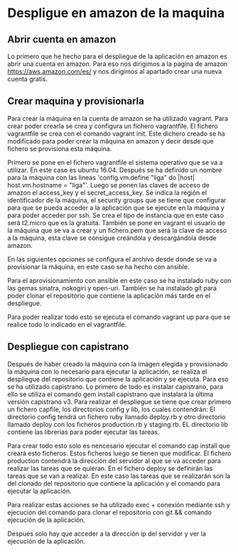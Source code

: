 # Despligue en amazon de la maquina  
## Abrir cuenta en amazon  
  Lo primero que he hecho para el despliegue de la aplicación en amazon es abrir una cuenta en amazon. Para eso nos dirigimos a la pagina de amazon https://aws.amazon.com/es/ y nos dirigimos al apartado crear una nueva cuenta gratis.  
## Crear maquina y provisionarla  
  Para crear la máquina en la cuenta de amazon se ha utilizado vagrant. Para crear poder crearla se crea y configura un fichero vagrantfile. El fichero vagrantfile se crea con el comando vagrant init. Este dichero creado se ha modificado para poder crear la máquina en amazon y decir desde que fichero se provisiona esta máquina.  

  Primero se pone en el fichero vagrantfile el sistema operativo que se va a utilizar. En este caso es ubuntu 16.04. Después se ha definido un nombre para la máquina con las lineas 'config.vm.define "liga" do |host|
  host.vm.hostname = "liga"'.
  Luego se ponen las claves de acceso de amazon el access_key y el secret_access_key. Se indica la región el identificador de la máquina, el security groups que se tiene que configurar para que se pueda acceder a la aplicación que se ejecute en la máquina y para poder acceder por ssh. Se crea el tipo de instancia que en este caso será t2.micro que es la gratuita. También se pone en vagrant el usuario de la máquina que se va a crear y un fichero.pem que será la clave de acceso a la máquina, esta clave se consigue creándola y descargándola desde amazon.  

 En las siguientes opciones se configura el archivo desde donde se va a provisionar la máquina, en este caso se ha hecho con ansible.  

 Para el aprovisionamiento con ansible en este caso se ha instalado ruby con las gemas sinatra, nokogiri y open-uri. También se ha instalado git para poder clonar el repositorio que contiene la aplicación más tarde en el despliegue.  

  Para poder realizar todo esto se ejecuta el comando vagrant up para que se realice todo lo indicado en el vagrantfile.  

##  Despliegue con capistrano
Después de haber creado la máquina con la imagen elegida y provisionado la máquina con lo necesario para ejecutar la aplicación, se realiza el despliegue del repositorio que contiene la aplicación y se ejecuta. Para eso se ha utilizado capistrano. Lo primero de todo es instalar capistrano, para ello se utiliza el comando gem install capistrano que instalará la última versión capistrano v3. Para realizar el despliegue se tiene que crear primero un fichero capfile, los directorios config y lib, los cuales contendrán: El directorio config tendrá un fichero ruby llamado deploy.rb y otro directorio llamado deploy con los ficheros production.rb y staging.rb. EL directorio lib contiene las librerias para poder ejecutar las tareas.  

Para crear todo esto solo es nencesario ejecutar el comando cap install que creará esto ficheros. Estos ficheros luego se tienen que modificar. El fichero production contendrá la dirección del servidor al que se va acceder para realizar las tareas que se quieran. En el fichero deploy se definirán las tareas que se van a realizar. En este caso las tareas que se realizarán son la del clonado del repositorio que contiene la aplicación y el comando para ejecutar la aplicación.  

Para realizar estas acciones se ha utilizado exec + conexión mediante ssh y ejecución del comando para clonar el repositorio con git && comando ejecución de la aplicación.  

Después solo hay que acceder a la dirección ip del servidor y ver la ejecución de la aplicación.
